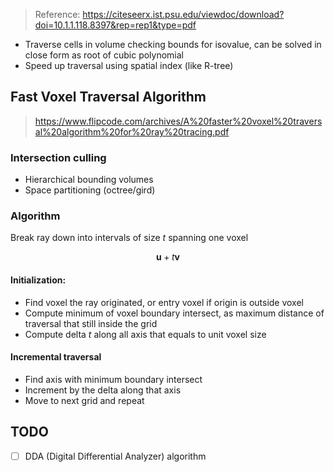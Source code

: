 > Reference: https://citeseerx.ist.psu.edu/viewdoc/download?doi=10.1.1.118.8397&rep=rep1&type=pdf

- Traverse cells in volume checking bounds for isovalue, can be solved in close form as root of cubic polynomial
- Speed up traversal using spatial index (like R-tree)

## Fast Voxel Traversal Algorithm
> https://www.flipcode.com/archives/A%20faster%20voxel%20traversal%20algorithm%20for%20ray%20tracing.pdf

### Intersection culling
- Hierarchical bounding volumes
- Space partitioning (octree/gird)

### Algorithm
Break ray down into intervals of size $t$ spanning one voxel

$$
\bm{u} + t \bm{v}
$$

#### Initialization: 
- Find voxel the ray originated, or entry voxel if origin is outside voxel
- Compute minimum of voxel boundary intersect, as maximum distance of traversal that still inside the grid
- Compute delta $t$ along all axis that equals to unit voxel size

#### Incremental traversal
- Find axis with minimum boundary intersect
- Increment by the delta along that axis
- Move to next grid and repeat

## TODO
- [ ] DDA (Digital Differential Analyzer) algorithm